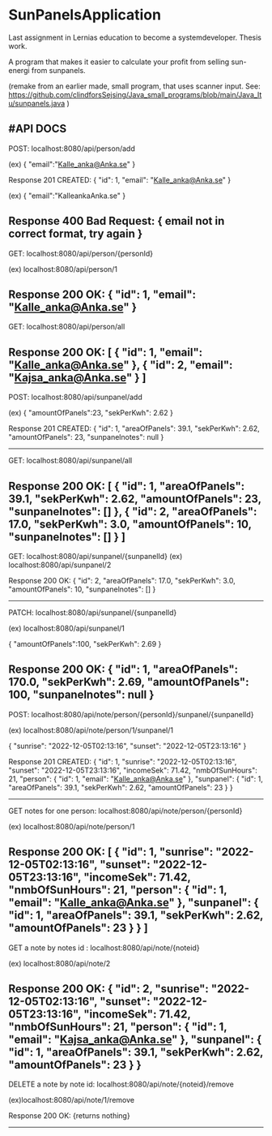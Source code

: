 # SunPanelsApplication
Last assignment in Lernias education to become a systemdeveloper. Thesis work. 

A program that makes it easier to calculate your profit from selling sun-energi from sunpanels.

(remake from an earlier made, small program, that uses scanner input. See: https://github.com/clindforsSejsing/Java_small_programs/blob/main/Java_ltu/sunpanels.java )


#API DOCS
-----
POST:
localhost:8080/api/person/add

(ex)
{
"email":"Kalle_anka@Anka.se"
}

Response 201 CREATED:
{
"id": 1,
"email": "Kalle_anka@Anka.se"
}

(ex)
{
"email":"KalleankaAnka.se"
}

Response 400 Bad Request:
{
email not in correct format, try again
}
------
GET:
localhost:8080/api/person/{personId}

(ex) localhost:8080/api/person/1

Response 200 OK:
{
"id": 1,
"email": "Kalle_anka@Anka.se"
}
-------
GET:
localhost:8080/api/person/all

Response 200 OK:
[
{
"id": 1,
"email": "Kalle_anka@Anka.se"
},
{
"id": 2,
"email": "Kajsa_anka@Anka.se"
}
]
----
POST:
localhost:8080/api/sunpanel/add

(ex)
{
"amountOfPanels":23,
"sekPerKwh": 2.62
}

Response 201 CREATED:
{
"id": 1,
"areaOfPanels": 39.1,
"sekPerKwh": 2.62,
"amountOfPanels": 23,
"sunpanelnotes": null
}

----
GET:
localhost:8080/api/sunpanel/all

Response 200 OK:
[
{
"id": 1,
"areaOfPanels": 39.1,
"sekPerKwh": 2.62,
"amountOfPanels": 23,
"sunpanelnotes": []
},
{
"id": 2,
"areaOfPanels": 17.0,
"sekPerKwh": 3.0,
"amountOfPanels": 10,
"sunpanelnotes": []
}
]
----

GET:
localhost:8080/api/sunpanel/{sunpanelId}
(ex) localhost:8080/api/sunpanel/2

Response 200 OK:
{
"id": 2,
"areaOfPanels": 17.0,
"sekPerKwh": 3.0,
"amountOfPanels": 10,
"sunpanelnotes": []
}

----
PATCH:
localhost:8080/api/sunpanel/{sunpanelId}

(ex) localhost:8080/api/sunpanel/1

{
"amountOfPanels":100,
"sekPerKwh": 2.69
}

Response 200 OK:
{
"id": 1,
"areaOfPanels": 170.0,
"sekPerKwh": 2.69,
"amountOfPanels": 100,
"sunpanelnotes": null
}
-----------
POST:
localhost:8080/api/note/person/{personId}/sunpanel/{sunpanelId}

(ex) localhost:8080/api/note/person/1/sunpanel/1

{
"sunrise": "2022-12-05T02:13:16",
"sunset": "2022-12-05T23:13:16"
}

Response 201 CREATED:
{
"id": 1,
"sunrise": "2022-12-05T02:13:16",
"sunset": "2022-12-05T23:13:16",
"incomeSek": 71.42,
"nmbOfSunHours": 21,
"person": {
"id": 1,
"email": "Kalle_anka@Anka.se"
},
"sunpanel": {
"id": 1,
"areaOfPanels": 39.1,
"sekPerKwh": 2.62,
"amountOfPanels": 23
}
}

----
GET notes for one person:
localhost:8080/api/note/person/{personId}

(ex) localhost:8080/api/note/person/1

Response 200 OK:
[
{
"id": 1,
"sunrise": "2022-12-05T02:13:16",
"sunset": "2022-12-05T23:13:16",
"incomeSek": 71.42,
"nmbOfSunHours": 21,
"person": {
"id": 1,
"email": "Kalle_anka@Anka.se"
},
"sunpanel": {
"id": 1,
"areaOfPanels": 39.1,
"sekPerKwh": 2.62,
"amountOfPanels": 23
}
}
]
-------
GET a note by notes id :
localhost:8080/api/note/{noteid}

(ex) localhost:8080/api/note/2

Response 200 OK:
{
"id": 2,
"sunrise": "2022-12-05T02:13:16",
"sunset": "2022-12-05T23:13:16",
"incomeSek": 71.42,
"nmbOfSunHours": 21,
"person": {
"id": 1,
"email": "Kajsa_anka@Anka.se"
},
"sunpanel": {
"id": 1,
"areaOfPanels": 39.1,
"sekPerKwh": 2.62,
"amountOfPanels": 23
}
}
-----
DELETE a note by note id:
localhost:8080/api/note/{noteid}/remove

(ex)localhost:8080/api/note/1/remove

Response 200 OK: {returns nothing}


----
